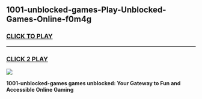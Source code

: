 
## 1001-unblocked-games-Play-Unblocked-Games-Online-f0m4g
<h3>
<a href="https://premium76.site?title=1001-unblocked-games&ref=25A">CLICK TO PLAY</a></h3>
<hr>

<h3>
<a href="https://premium76.site?title=1001-unblocked-games&ref=25A">CLICK 2 PLAY</a>
  
</h3>

<a href="https://premium76.site?title=1001-unblocked-games&ref=25A"><img src="https://clearcache.store/games.png"></a>


**1001-unblocked-games games unblocked: Your Gateway to Fun and Accessible Online Gaming**
